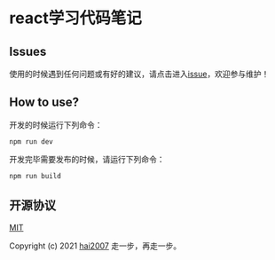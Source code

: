 # react学习代码笔记

## Issues
使用的时候遇到任何问题或有好的建议，请点击进入[issue](https://github.com/agile-contrib/react-learn/issues)，欢迎参与维护！

## How to use?

开发的时候运行下列命令：

```
npm run dev
```

开发完毕需要发布的时候，请运行下列命令：

```
npm run build
```

开源协议
---------------------------------------
[MIT](https://github.com/agile-contrib/react-learn/blob/master/LICENSE)

Copyright (c) 2021 [hai2007](https://hai2007.gitee.io/sweethome/) 走一步，再走一步。
